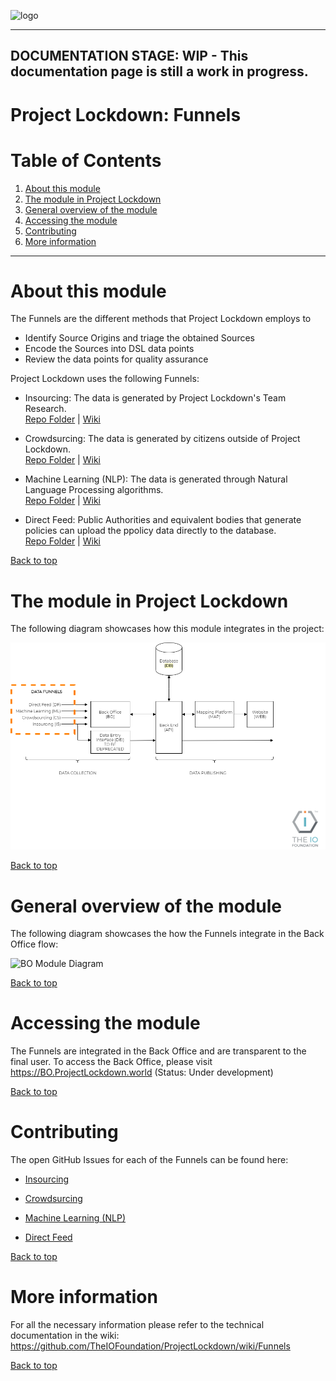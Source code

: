 <a id="top"></a>
![logo](https://user-images.githubusercontent.com/9198668/85232285-68543380-b430-11ea-8353-1aafb79baf78.png)
***

## DOCUMENTATION STAGE: WIP - This documentation page is still a work in progress.

# Project Lockdown: Funnels

# Table of Contents
1. [About this module](#about-this-module)
2. [The module in Project Lockdown](#the-module-in-project-lockdown)
3. [General overview of the module](#general-overview-of-the-module)
4. [Accessing the module](#accessing-the-module)
5. [Contributing](#contributing)
6. [More information](#more-information)

***
 
# About this module

The Funnels are the different methods that Project Lockdown employs to
- Identify Source Origins and triage the obtained Sources
- Encode the Sources into DSL data points
- Review the data points for quality assurance

Project Lockdown uses the following Funnels:
- Insourcing: The data is generated by Project Lockdown's Team Research. <br/>
[Repo Folder](https://github.com/TheIOFoundation/ProjectLockdown/tree/master/Funnels/IS) | [Wiki](https://github.com/TheIOFoundation/ProjectLockdown/wiki/Insourcing)

- Crowdsurcing: The data is generated by citizens outside of Project Lockdown.  <br/>
[Repo Folder](https://github.com/TheIOFoundation/ProjectLockdown/tree/master/Funnels/CS) | [Wiki](https://github.com/TheIOFoundation/ProjectLockdown/wiki/Crowdsourcing)

- Machine Learning (NLP): The data is generated through Natural Language Processing algorithms.  <br/>
[Repo Folder](https://github.com/TheIOFoundation/ProjectLockdown/tree/master/Funnels/ML) | [Wiki](https://github.com/TheIOFoundation/ProjectLockdown/wiki/Machine-Learning-(NLP))

- Direct Feed: Public Authorities and equivalent bodies that generate policies can upload the ppolicy data directly to the database.  <br/>
[Repo Folder](https://github.com/TheIOFoundation/ProjectLockdown/tree/master/Funnels/DF) | [Wiki](https://github.com/TheIOFoundation/ProjectLockdown/wiki/Direct-Feed)

<a href="#top">Back to top</a>

# The module in Project Lockdown
The following diagram showcases how this module integrates in the project:

<img src="https://github.com/TheIOFoundation/ProjectLockdown/blob/master/Docs/Diagrams/%5BTIOF%20PLD%5D%20Docs%20%5BP%5D%20General%20Modules%20Diagram%20Focus%20Funnels%20ENG%20v1.0.png" alt="Funnels in Project Lockdown general diagram" title="Funnels in Project Lockdown general diagram"/>

<a href="#top">Back to top</a>

# General overview of the module
The following diagram showcases the how the Funnels integrate in the Back Office flow:

<img src="https://github.com/TheIOFoundation/ProjectLockdown/blob/master/Docs/Diagrams/%5BTIOF%20PLD%5D%20Docs%20%5BP%5D%20Diagram%20BO%20%2B%20Funnels%20ENG%20v1.0.png" alt="BO Module Diagram" title="BO Module Diagram"/>

<a href="#top">Back to top</a>

# Accessing the module
The Funnels are integrated in the Back Office and are transparent to the final user. To access the Back Office, please visit
https://BO.ProjectLockdown.world
(Status: Under development)

<a href="#top">Back to top</a>

# Contributing
The open GitHub Issues for each of the Funnels can be found here:

- [Insourcing](https://github.com/TheIOFoundation/ProjectLockdown/tree/master/Funnels/IS/Readme.md#Contributing)

- [Crowdsurcing](https://github.com/TheIOFoundation/ProjectLockdown/tree/master/Funnels/CS/Readme.md#Contributing)

- [Machine Learning (NLP)](https://github.com/TheIOFoundation/ProjectLockdown/tree/master/Funnels/ML/Readme.md#Contributing)

- [Direct Feed](https://github.com/TheIOFoundation/ProjectLockdown/tree/master/Funnels/DF/Readme.md#Contributing)

<a href="#top">Back to top</a>

# More information
For all the necessary information please refer to the technical documentation in the wiki:
https://github.com/TheIOFoundation/ProjectLockdown/wiki/Funnels

<a href="#top">Back to top</a>

